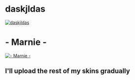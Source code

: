 # daskjldas
[![daskjldas](https://mizuwu.s-ul.eu/EBVxxA7T "daskjldas")](https://mizuwu.s-ul.eu/NPzC3D8g)

# - Marnie -
[![- Marnie -](https://mizuwu.s-ul.eu/jCGgXD1o "- Marnie -")](https://mizuwu.s-ul.eu/LSNBgJGT)


## I'll upload the rest of my skins gradually
